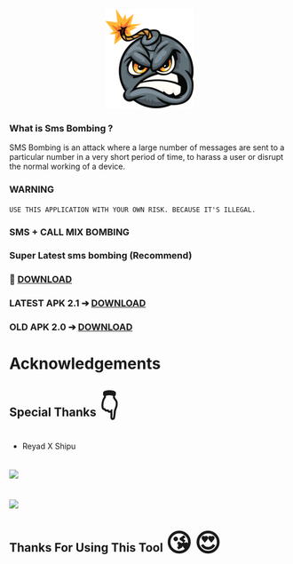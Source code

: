 <p align="center"><img src="https://github.com/BINOD-XD/RXS-SMS-BOMBER/blob/main/rxsbombing_2_15.png">

### What is Sms Bombing ?

SMS Bombing is an attack where a large number of messages are sent to a particular number in a very short period of time, to harass a user or disrupt the normal working of a device.

### WARNING

``
USE THIS APPLICATION WITH YOUR OWN RISK. BECAUSE IT'S ILLEGAL.
``

### SMS + CALL MIX BOMBING

### Super Latest sms bombing (Recommend) 
### 🔰 <a href="https://mega.nz/file/VrUgjSwa#vBGm8lArTqvyWkZN1Jox-eM9vFdKk6FXhKvXMsYRbsM?raw=true">DOWNLOAD</a>
  
### LATEST APK 2.1 ➔ <a href="https://github.com/BINOD-XD/RXS-SMS-BOMBER/blob/main/rxs.sms.bomber.2.1.apk?raw=true">DOWNLOAD</a>

### OLD APK 2.0 ➔ <a href="https://github.com/BINOD-XD/RXS-SMS-BOMBER/blob/main/Rxs.Mix.Bomber.2.0.apk?raw=true">DOWNLOAD</a>

# Acknowledgements
## Special Thanks <span style='font-size:45px;'>&#128071;</span>
* Reyad X Shipu

## [<img src="https://www.pngmart.com/files/15/Circle-Facebook-Logo-PNG-Pic.png" width="50px"></i></b></h2>](https://www.facebook.com/reyadbross?mibextid=ZbWKwL)

## [<img src="https://png.pngtree.com/png-vector/20221018/ourmid/pngtree-whatsapp-mobile-software-icon-png-image_6315991.png" width="50px"></i></b></h2>](https://wa.me/+8801989861704)

## Thanks For Using This Tool <span style='font-size:45px;'>&#128536;</span> <span style='font-size:45px;'>&#128525;</span>
